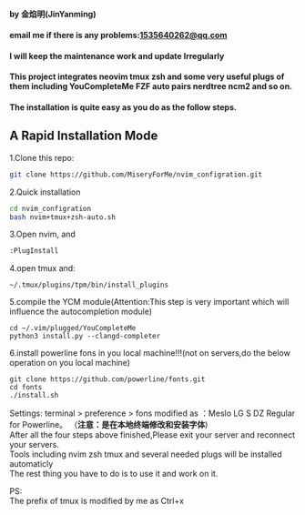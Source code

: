 #### by 金焰明(JinYanming)
#### email me if there is any problems:1535640262@qq.com
#### I will keep the maintenance work and update Irregularly
#### This project integrates neovim tmux zsh and some very useful plugs of them including YouCompleteMe FZF auto pairs nerdtree ncm2 and so on.
#### The installation is quite easy as you do as the follow steps.
## A Rapid Installation Mode

1.Clone this repo:
```sh
git clone https://github.com/MiseryForMe/nvim_configration.git
```


2.Quick installation
```sh
cd nvim_configration
bash nvim+tmux+zsh-auto.sh
```

3.Open nvim, and
```sh
:PlugInstall
```
4.open tmux and:
```
~/.tmux/plugins/tpm/bin/install_plugins
```
5.compile the YCM module(Attention:This step is very important which will influence the autocompletion module)
```
cd ~/.vim/plugged/YouCompleteMe
python3 install.py --clangd-completer
```
6.install powerline fons in you local machine!!!(not on servers,do the below operation on you local machine)
```
git clone https://github.com/powerline/fonts.git
cd fonts
./install.sh
```
Settings: terminal > preference > fons modified as  ：Meslo LG S DZ Regular for Powerline。
（**注意：是在本地终端修改和安装字体**)  
After all the four steps above finished,Please exit your server and reconnect your servers.  
Tools including nvim zsh tmux and several needed plugs will be installed automaticly  
The rest thing you have to do is to use it and work on it.  



PS:  
    The prefix of tmux is modified by me as Ctrl+x

